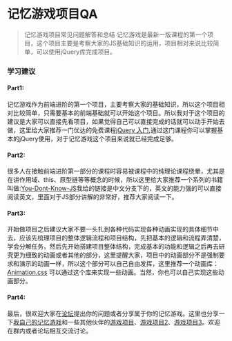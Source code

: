 # 记忆游戏项目QA
> 记忆游戏项目常见问题解答和总结
> 记忆游戏是最新一版课程的第一个项目，这个项目主要是考察大家的JS基础知识的运用，项目相对来说比较简单，可以使用jQuery库完成项目。

### 学习建议
#### Part1:
记忆游戏作为前端进阶的第一个项目，主要考察大家的基础知识，所以这个项目相对比较简单，只需要基本的前端基础就可以开始这个项目。所以我对于这个项目的建议是大家可以直接先看项目，如果觉得自己可以直接完成的话就可以动手开始去做，这里给大家推荐一门优达的免费课程[jQuery 入门](https://www.udacity.com/course/intro-to-jquery--ud245),通过这门课程你可以掌握基本的jQuery使用，对于记忆游戏这个项目来说就已经完成足够。

#### Part2:
很多人在接触前端进阶第一部分的课程时容易被课程中的纯理论课程绕晕，尤其是在讲作用域、this、原型链等等概念的时候，所以这里给大家推荐一个系列的书籍叫做:[You-Dont-Know-JS](https://github.com/getify/You-Dont-Know-JS/tree/1ed-zh-CN)我给的链接是中文分支下的，英文的能力强的可以直接阅读英文，里面对于JS部分讲解的非常好，推荐大家阅读一下。

#### Part3:
开始做项目之后建议大家不要一头扎到各种代码实现各种动画实现的具体细节中去，应该先梳理项目的整体逻辑流程和项目结构，先把基本的逻辑和流程弄清楚，学会分解任务，然后先开始搭建项目整体结构，完成基本的功能和逻辑之后再去研究更为细致的动画或者其他的部分，这里提醒大家，项目中的动画部分不是强制要求和演示的动画一样，所以这个部分可以自己自由发挥，这里推荐一个动画库： [Animation.css](https://daneden.github.io/animate.css/) 可以通过这个库来实现一些动画。当然，你也可以自己实现这些动画部分。

#### Part4:
最后，很欢迎大家在[论坛](http://discussions.youdaxue.com/)提出你的问题或者分享属于你的记忆游戏。这里也分享一下[我自己的记忆游戏](https://xiankai-wan.github.io/Memory-game/)和一些其他伙伴的[游戏项目](https://github.com/sarah-maris/memory-game)、[游戏项目2](https://junioryoung.github.io/Udacity-Concentration)、[游戏项目3](http://run.qixingyue.com/fend-project-memory-game/index.html)。欢迎在群内或者论坛相互交流讨论。



